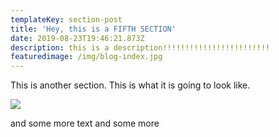 ```yaml
---
templateKey: section-post
title: 'Hey, this is a FIFTH SECTION'
date: 2019-08-23T19:46:21.873Z
description: this is a description!!!!!!!!!!!!!!!!!!!!!!!!
featuredimage: /img/blog-index.jpg
---
```

This is another section. This is what it is going to look like. 

![](/img/coffee.png)

and some more text and some more
